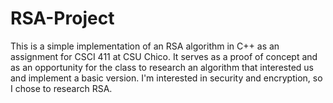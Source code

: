 # RSA-Project

This is a simple implementation of an RSA algorithm in C++ as an assignment for CSCI 411 at CSU Chico. 
It serves as a proof of concept and as an opportunity for the class to research an algorithm that interested us and implement a basic version. I'm interested in security and encryption, so I chose to research RSA. 
